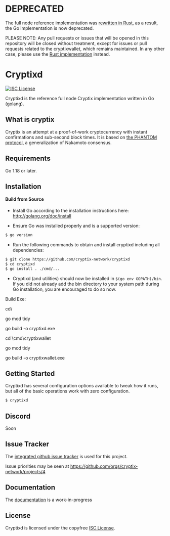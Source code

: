 # DEPRECATED

The full node reference implementation was [rewritten in Rust](https://github.com/cryptix-network/rusty-cryptix), as a result, the Go implementation is now deprecated.

PLEASE NOTE: Any pull requests or issues that will be opened in this repository will be closed without treatment, except for issues or pull requests related to the cryptixwallet, which remains maintained. In any other case, please use the [Rust implementation](https://github.com/cryptix-network/rusty-cryptix) instead.

Cryptixd
====

[![ISC License](http://img.shields.io/badge/license-ISC-blue.svg)](https://choosealicense.com/licenses/isc/)

Cryptixd is the reference full node Cryptix implementation written in Go (golang).

## What is cryptix

Cryptix is an attempt at a proof-of-work cryptocurrency with instant confirmations and sub-second block times. It is based on [the PHANTOM protocol](https://eprint.iacr.org/2018/104.pdf), a generalization of Nakamoto consensus.

## Requirements

Go 1.18 or later.

## Installation

#### Build from Source

- Install Go according to the installation instructions here:
  http://golang.org/doc/install

- Ensure Go was installed properly and is a supported version:

```bash
$ go version
```

- Run the following commands to obtain and install cryptixd including all dependencies:

```bash
$ git clone https://github.com/cryptix-network/cryptixd
$ cd cryptixd
$ go install . ./cmd/...
```

- Cryptixd (and utilities) should now be installed in `$(go env GOPATH)/bin`. If you did
  not already add the bin directory to your system path during Go installation,
  you are encouraged to do so now.

  
Build Exe:

cd\

go mod tidy

go build -o cryptixd.exe


cd \cmd\cryptixwallet

go mod tidy

go build -o cryptixwallet.exe



## Getting Started

Cryptixd has several configuration options available to tweak how it runs, but all
of the basic operations work with zero configuration.

```bash
$ cryptixd
```

## Discord
Soon

## Issue Tracker

The [integrated github issue tracker](https://github.com/cryptix-network/cryptixd/issues)
is used for this project.

Issue priorities may be seen at https://github.com/orgs/cryptix-network/projects/4

## Documentation

The [documentation](https://github.com/cryptix-network/docs) is a work-in-progress

## License

Cryptixd is licensed under the copyfree [ISC License](https://choosealicense.com/licenses/isc/).
